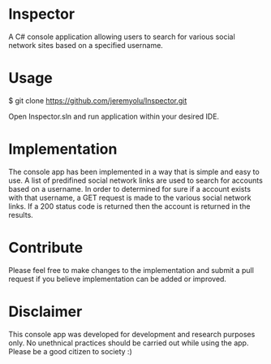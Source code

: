 # Inspector

A C# console application allowing users to search for various social network sites based on a specified username.

# Usage

$ git clone https://github.com/jeremyolu/Inspector.git

Open Inspector.sln and run application within your desired IDE.

# Implementation

The console app has been implemented in a way that is simple and easy to use. A list of predifined social network links are used to search for accounts based on a username. In order to determined for sure if a account exists with that username, a GET request is made to the various social network links. If a 200 status code is returned then the account is returned in the results.

# Contribute

Please feel free to make changes to the implementation and submit a pull request if you believe implementation can be added or improved.
# Disclaimer

This console app was developed for development and research purposes only. No unethnical practices should be carried out while using the app. Please be a good citizen to society :)
